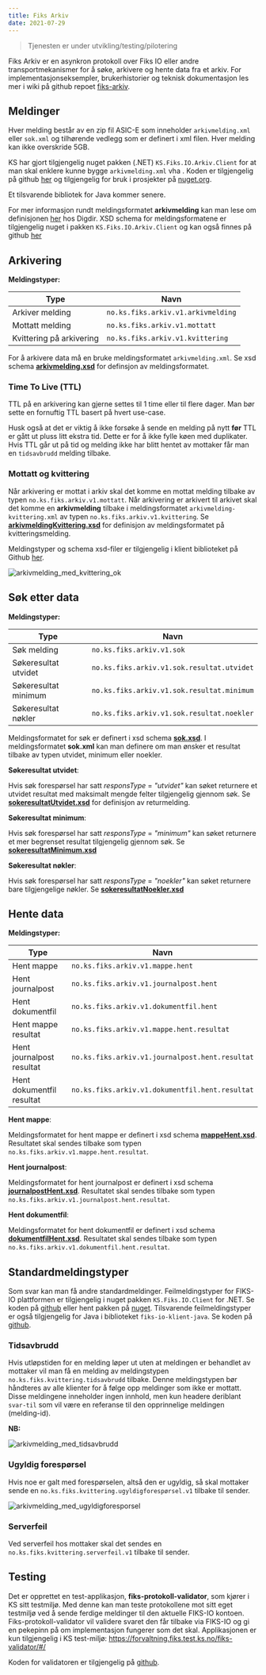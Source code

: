 ```yaml
---
title: Fiks Arkiv
date: 2021-07-29
---
```


> Tjenesten er under utvikling/testing/pilotering

Fiks Arkiv er en asynkron protokoll over Fiks IO eller andre transportmekanismer for å søke, arkivere og hente data fra et arkiv.
For implementasjonseksempler, brukerhistorier og teknisk dokumentasjon les mer i wiki på github repoet [fiks-arkiv](https://github.com/ks-no/fiks-arkiv/wiki).


## Meldinger
Hver melding består av en zip fil ASIC-E som inneholder `arkivmelding.xml` eller `sok.xml` og tilhørende vedlegg som er definert i xml filen.
Hver melding kan ikke overskride 5GB.

KS har gjort tilgjengelig nuget pakken (.NET) `KS.Fiks.IO.Arkiv.Client` for at man skal enklere kunne bygge `arkivmelding.xml` vha . Koden er tilgjengelig på github [her](https://github.com/ks-no/fiks-arkiv-client-dotnet) og tilgjengelig for bruk i prosjekter på [nuget.org](https://www.nuget.org/packages/KS.Fiks.IO.Arkiv.Client/).

Et tilsvarende bibliotek for Java kommer senere.

For mer informasjon rundt meldingsformatet **arkivmelding** kan man lese om definisjonen [her](https://docs.digdir.no/eformidling_nm_arkivmeldingen.html) hos Digdir.
XSD schema for meldingsformatene er tilgjengelig nuget i pakken `KS.Fiks.IO.Arkiv.Client` og kan også finnes på github [her](https://github.com/ks-no/fiks-arkiv-client-dotnet/tree/main/KS.Fiks.IO.Arkiv.Client/Schema)

## Arkivering
**Meldingstyper:** 

|   Type    | Navn |
| ----------- | ----------- |
| Arkiver melding      | `no.ks.fiks.arkiv.v1.arkivmelding`       |
| Mottatt melding      | `no.ks.fiks.arkiv.v1.mottatt`       |
| Kvittering på arkivering  | `no.ks.fiks.arkiv.v1.kvittering`        |

For å arkivere data må en bruke meldingsformatet `arkivmelding.xml`. Se xsd schema [**arkivmelding.xsd**](https://github.com/ks-no/fiks-arkiv-client-dotnet/blob/main/KS.Fiks.IO.Arkiv.Client/Schema/arkivmelding.xsd) for definsjon av meldingsformatet. 

### Time To Live (TTL)
TTL på en arkivering kan gjerne settes til 1 time eller til flere dager. Man bør sette en fornuftig TTL basert på hvert use-case. 

Husk også at det er viktig å ikke forsøke å sende en melding på nytt **før** TTL er gått ut pluss litt ekstra tid. Dette er for å ikke fylle køen med duplikater. Hvis TTL går ut på tid og melding ikke har blitt hentet av mottaker får man en `tidsavbrudd` melding tilbake.

### Mottatt og kvittering
Når arkivering er mottat i arkiv skal det komme en mottat melding tilbake av typen `no.ks.fiks.arkiv.v1.mottatt`.
Når arkivering er arkivert til arkivet skal det komme en **arkivmelding** tilbake i meldingsformatet `arkivmelding-kvittering.xml` av typen `no.ks.fiks.arkiv.v1.kvittering`. Se [**arkivmeldingKvittering.xsd**](https://github.com/ks-no/fiks-arkiv-client-dotnet/blob/main/KS.Fiks.IO.Arkiv.Client/Schema/arkivmeldingKvittering.xsd) for definisjon av meldingsformatet på kvitteringsmelding. 

Meldingstyper og schema xsd-filer er tilgjengelig i klient biblioteket på Github [her](https://github.com/ks-no/fiks-arkiv-client-dotnet/blob/main/KS.Fiks.IO.Arkiv.Client/Models/ArkivintegrasjonMeldingTypeV1.cs).

![arkivmelding_med_kvittering_ok](/images/arkivmelding_med_kvittering_ok.png "Arkivmelding med kvittering")

## Søk etter data
**Meldingstyper:** 

|   Type    | Navn |
| ----------- | ----------- |
| Søk melding      | `no.ks.fiks.arkiv.v1.sok`       |
| Søkeresultat utvidet  | `no.ks.fiks.arkiv.v1.sok.resultat.utvidet`        |
| Søkeresultat minimum  | `no.ks.fiks.arkiv.v1.sok.resultat.minimum`        |
| Søkeresultat nøkler  | `no.ks.fiks.arkiv.v1.sok.resultat.noekler`        |

Meldingsformatet for søk er definert i xsd schema [**sok.xsd**](https://github.com/ks-no/fiks-arkiv-client-dotnet/blob/main/KS.Fiks.IO.Arkiv.Client/Schema/sok.xsd). I meldingsformatet **sok.xml** kan man definere om man ønsker et resultat tilbake av typen utvidet, minimum eller noekler.

**Søkeresultat utvidet**:

Hvis søk forespørsel har satt *responsType* = *"utvidet"*  kan søket returnere et utvidet resultat med maksimalt mengde felter tilgjengelig gjennom søk. Se [**sokeresultatUtvidet.xsd**](https://github.com/ks-no/fiks-arkiv-client-dotnet/blob/main/KS.Fiks.IO.Arkiv.Client/Schema/sokeresultatUtvidet.xsd) for definisjon av returmelding.

**Søkeresultat minimum**:

Hvis søk forespørsel har satt *responsType* = *"minimum"* kan søket returnere et mer begrenset resultat tilgjengelig gjennom søk. Se [**sokeresultatMinimum.xsd**](https://github.com/ks-no/fiks-arkiv-client-dotnet/blob/main/KS.Fiks.IO.Arkiv.Client/Schema/sokeresultatMinimum.xsd)

**Søkeresultat nøkler**:

Hvis søk forespørsel har satt *responsType* = *"noekler"* kan søket returnere bare tilgjengelige nøkler. Se [**sokeresultatNoekler.xsd**](https://github.com/ks-no/fiks-arkiv-client-dotnet/blob/main/KS.Fiks.IO.Arkiv.Client/Schema/sokeresultatNoekler.xsd)

## Hente data
**Meldingstyper:**

|   Type    | Navn |
| ----------- | ----------- |
| Hent mappe      | `no.ks.fiks.arkiv.v1.mappe.hent`       |
| Hent journalpost      | `no.ks.fiks.arkiv.v1.journalpost.hent`       |
| Hent dokumentfil  | `no.ks.fiks.arkiv.v1.dokumentfil.hent`        |
| Hent mappe resultat      | `no.ks.fiks.arkiv.v1.mappe.hent.resultat`       |
| Hent journalpost resultat      | `no.ks.fiks.arkiv.v1.journalpost.hent.resultat`       |
| Hent dokumentfil resultat      | `no.ks.fiks.arkiv.v1.dokumentfil.hent.resultat`       |

**Hent mappe**:

Meldingsformatet for hent mappe er definert i xsd schema [**mappeHent.xsd**](https://github.com/ks-no/fiks-arkiv-client-dotnet/blob/main/KS.Fiks.IO.Arkiv.Client/Schema/mappeHent.xsd). 
Resultatet skal sendes tilbake som typen `no.ks.fiks.arkiv.v1.mappe.hent.resultat`. 

**Hent journalpost**:

Meldingsformatet for hent journalpost er definert i xsd schema [**journalpostHent.xsd**](https://github.com/ks-no/fiks-arkiv-client-dotnet/blob/main/KS.Fiks.IO.Arkiv.Client/Schema/journalpostHent.xsd).
Resultatet skal sendes tilbake som typen `no.ks.fiks.arkiv.v1.journalpost.hent.resultat`.

**Hent dokumentfil**:

Meldingsformatet for hent dokumentfil er definert i xsd schema [**dokumentfilHent.xsd**](https://github.com/ks-no/fiks-arkiv-client-dotnet/blob/main/KS.Fiks.IO.Arkiv.Client/Schema/dokumentfilHent.xsd).
Resultatet skal sendes tilbake som typen `no.ks.fiks.arkiv.v1.dokumentfil.hent.resultat`.


## Standardmeldingstyper
Som svar kan man få andre standardmeldinger. 
Feilmeldingstyper for FIKS-IO plattformen er tilgjengelig i nuget pakken `KS.Fiks.IO.Client` for .NET. Se koden på  [github](https://github.com/ks-no/fiks-io-client-dotnet/blob/master/KS.Fiks.IO.Client/Models/Feilmelding/FeilmeldingMeldingTypeV1.cs) eller hent pakken på [nuget](https://www.nuget.org/packages/KS.Fiks.IO.Client/).
Tilsvarende feilmeldingstyper er også tilgjengelig for Java i biblioteket `fiks-io-klient-java`. Se koden på [github](https://github.com/ks-no/fiks-io-klient-java/blob/master/src/main/java/no/ks/fiks/io/client/model/feilmelding/FeilmeldingMeldingTypeV1.java).

### Tidsavbrudd
Hvis utløpstiden for en melding løper ut uten at meldingen er behandlet av mottaker vil man få en melding av meldingstypen `no.ks.fiks.kvittering.tidsavbrudd` tilbake.
Denne meldingstypen bør håndteres av alle klienter for å følge opp meldinger som ikke er mottatt. Disse meldingene inneholder ingen innhold, men kun headere deriblant `svar-til` som vil være en referanse til den opprinnelige meldingen (melding-id).

**NB:**

![arkivmelding_med_tidsavbrudd](/images/arkivmelding_med_tidsavbrudd.png "Arkivmelding med tidsavbrudd")

### Ugyldig forespørsel
Hvis noe er galt med forespørselen, altså den er ugyldig, så skal mottaker sende en `no.ks.fiks.kvittering.ugyldigforespørsel.v1` tilbake til sender.

![arkivmelding_med_ugyldigforesporsel](/images/arkivmelding_med_ugyldigforesporsel.png "Arkivmelding med ugyldig forespørsel")

### Serverfeil
Ved serverfeil hos mottaker skal det sendes en `no.ks.fiks.kvittering.serverfeil.v1` tilbake til sender.

## Testing
Det er opprettet en test-applikasjon, **fiks-protokoll-validator**, som kjører i KS sitt testmiljø. Med denne kan man teste protokollene mot sitt eget testmiljø ved å sende ferdige meldinger til den aktuelle FIKS-IO kontoen. 
Fiks-protokoll-validator vil validere svaret den får tilbake via FIKS-IO og gi en pekepinn på om implementasjon fungerer som det skal.
Applikasjonen er kun tilgjengelig i KS test-miljø: https://forvaltning.fiks.test.ks.no/fiks-validator/#/

Koden for validatoren er tilgjengelig på [github](https://github.com/ks-no/fiks-protokoll-validator). 









